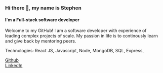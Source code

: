 ### Hi there 👋, my name is Stephen

#### I'm a Full-stack software developer

Welcome to my GitHub! I am a software developer with experience of leading complex projects of scale.
My passion in life is to continously learn and give back by mentoring peers. 

Technologies: React JS, Javascript, Node, MongoDB, SQL, Express, 

[Github](https://github.com/wongstephen)    
[LinkedIn](https://www.linkedin.com/in/wongs/)  
